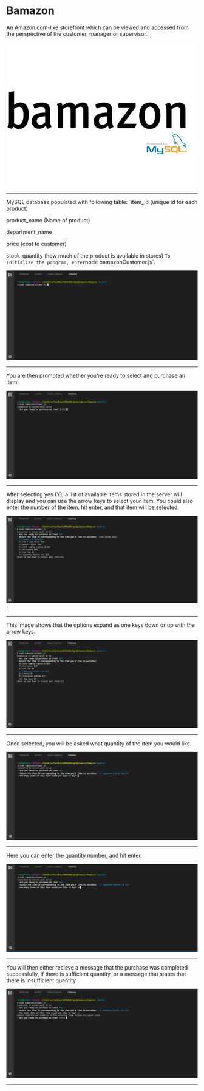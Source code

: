 # Bamazon
An Amazon.com-like storefront which can be viewed and accessed from the perspective of the customer, manager or supervisor.  

![](/images/bamazon.png)

<hr>

MySQL database populated with following table:
`item_id (unique id for each product)

product_name (Name of product)

department_name

price (cost to customer)

stock_quantity (how much of the product is available in stores)
`
To initialize the program, enter `node bamazonCustomer.js`.

![](/images/one.png)
<hr>
You are then prompted whether you're ready to select and purchase an item.

![](/images/two.png)
<hr>
After selecting yes (Y), a list of available items stored in the server will display and you can use the arrow keys to select your item.  You could also enter the number of the item, hit enter, and that item will be selected. 

![](/images/three.png);
<hr>
This image shows that the options expand as one keys down or up with the arrow keys.

![](/images/four.png)
<hr>
Once selected, you will be asked what quantity of the item you would like.

![](/images/five.png)
<hr>
Here you can enter the quantity number, and hit enter.

![](/images/six.png)
<hr>
You will then either recieve a message that the purchase was completed successfully, if there is sufficient quantity, or a message that states that there is insufficient quantity. 

![](/images/seven.png)
<hr>
